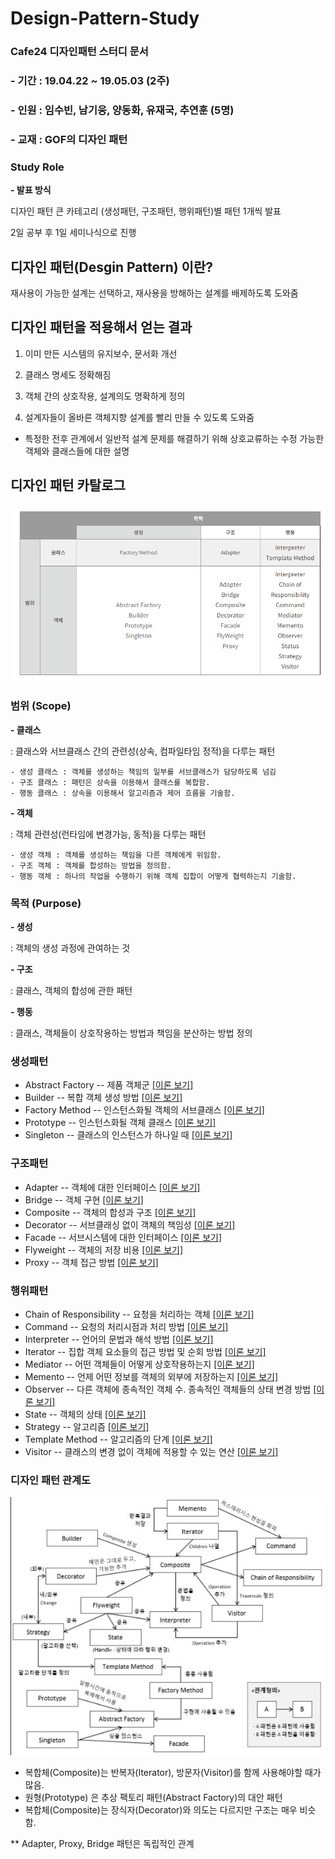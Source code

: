 # Design-Pattern-Study
### Cafe24 디자인패턴 스터디 문서
### - 기간 : 19.04.22 ~ 19.05.03 (2주)
### - 인원 : 임수빈, 남기웅, 양동화, 유재국, 추연훈 (5명)
### - 교재 : GOF의 디자인 패턴
### Study Role
  __- 발표 방식__

   디자인 패턴 큰 카테고리 (생성패턴, 구조패턴, 행위패턴)별 패턴 1개씩 발표 

   2일 공부 후 1일 세미나식으로 진행

## 디자인 패턴(Desgin Pattern) 이란?
재사용이 가능한 설계는 선택하고, 재사용을 방해하는 설계를 배제하도록 도와줌   

## 디자인 패턴을 적용해서 얻는 결과
1. 이미 만든 시스템의 유지보수, 문서화 개선

2. 클래스 명세도 정확해짐

3. 객체 간의 상호작용, 설계의도 명확하게 정의

4. 설계자들이 올바른 객체지향 설계를 빨리 만들 수 있도록 도와줌

* 특정한 전후 관계에서 일반적 설계 문제를 해결하기 위해 상호교류하는 수정 가능한 
  객체와 클래스들에 대한 설명
  
## 디자인 패턴 카탈로그
![Design-Pattern Diagram](./src/img/designpattern1.PNG)

### 범위 (Scope)

__- 클래스__

: 클래스와 서브클래스 간의 관련성(상속, 컴파일타임 정적)을 다루는 패턴

	- 생성 클래스 : 객체를 생성하는 책임의 일부를 서브클래스가 담당하도록 넘김
	- 구조 클래스 : 패턴은 상속을 이용해서 클래스를 복합함.
	- 행동 클래스 : 상속을 이용해서 알고리즘과 제어 흐름을 기술함.

__- 객체__

: 객체 관련성(런타임에 변경가능, 동적)을 다루는 패턴

	- 생성 객체 : 객체를 생성하는 책임을 다른 객체에게 위임함.
	- 구조 객체 : 객체를 합성하는 방법을 정의함.
	- 행동 객체 : 하나의 작업을 수행하기 위해 객체 집합이 어떻게 협력하는지 기술함.

### 목적 (Purpose)

__- 생성__

: 객체의 생성 과정에 관여하는 것

 __- 구조__

: 클래스, 객체의 합성에 관한 패턴

__- 행동__

: 클래스, 객체들이 상호작용하는 방법과 책임을 분산하는 방법 정의

### 생성패턴
 - Abstract Factory -- 제품 객체군 [[이론 보기]](https://github.com/Soobinnn/Design-Pattern-Study/blob/master/src/abstractFactory/README.md)
 - Builder -- 복합 객체 생성 방법  [[이론 보기]](https://github.com/Soobinnn/Design-Pattern-Study/blob/master/src/builder/README.md)
 - Factory Method -- 인스턴스화될 객체의 서브클래스 [[이론 보기]](https://github.com/Soobinnn/Design-Pattern-Study/blob/master/src/factoryMethod/README.md)
 - Prototype -- 인스턴스화될 객체 클래스 [[이론 보기]](https://github.com/Soobinnn/Design-Pattern-Study/blob/master/src/prototype/README.md)
 - Singleton -- 클래스의 인스턴스가 하나일 때 [[이론 보기]](https://github.com/Soobinnn/Design-Pattern-Study/blob/master/src/singleTon/singleton.md) 

### 구조패턴
 - Adapter -- 객체에 대한 인터페이스 [[이론 보기]](https://github.com/Soobinnn/Design-Pattern-Study/blob/master/src/adapter/Adapter.md)
 - Bridge -- 객체 구현 [[이론 보기]](<https://github.com/Soobinnn/Design-Pattern-Study/blob/master/src/bridge/README.md>)
 - Composite -- 객체의 합성과 구조 [[이론 보기]](https://github.com/Soobinnn/Design-Pattern-Study/tree/master/src/composite/README.md)
 - Decorator -- 서브클래싱 없이 객체의 책임성 [[이론 보기]](https://github.com/Soobinnn/Design-Pattern-Study/blob/master/src/decorator/README.md)
 - Facade -- 서브시스템에 대한 인터페이스 [[이론 보기]](https://github.com/Soobinnn/Design-Pattern-Study/blob/master/src/facade/facade.md)
 - Flyweight -- 객체의 저장 비용 [[이론 보기]](https://github.com/Soobinnn/Design-Pattern-Study/blob/master/src/flyweight/README.md)
 - Proxy -- 객체 접근 방법 [[이론 보기]](https://github.com/Soobinnn/Design-Pattern-Study/blob/master/src/proxy/README.md)

### 행위패턴
 - Chain of Responsibility -- 요청을 처리하는 객체 [[이론 보기]](https://github.com/Soobinnn/Design-Pattern-Study/blob/master/src/chainOfResponsibility/README.md)
 - Command -- 요청의 처리시점과 처리 방법 [[이론 보기]](https://github.com/Soobinnn/Design-Pattern-Study/tree/master/src/command/README.md)
 - Interpreter -- 언어의 문법과 해석 방법 [[이론 보기]](https://github.com/Soobinnn/Design-Pattern-Study/blob/master/src/interpreter/README.md)
 - Iterator -- 집합 객체 요소들의 접근 방법 및 순회 방법 [[이론 보기]](https://github.com/Soobinnn/Design-Pattern-Study/tree/master/src/iterator/README.md)
 - Mediator -- 어떤 객체들이 어떻게 상호작용하는지 [[이론 보기]](https://github.com/Soobinnn/Design-Pattern-Study/blob/master/src/mediator/Mediator.md)
 - Memento -- 언제 어떤 정보를 객체의 외부에 저장하는지 [[이론 보기]](https://github.com/Soobinnn/Design-Pattern-Study/blob/master/src/memento/README.md)
 - Observer -- 다른 객체에 종속적인 객체 수. 종속적인 객체들의 상태 변경 방법 [[이론 보기]](https://github.com/Soobinnn/Design-Pattern-Study/blob/master/src/observer/observer.md)
 - State -- 객체의 상태 [[이론 보기]](https://github.com/Soobinnn/Design-Pattern-Study/blob/master/src/state/README.md)
 - Strategy -- 알고리즘 [[이론 보기]](https://github.com/Soobinnn/Design-Pattern-Study/blob/master/src/strategy/README.md)
 - Template Method -- 알고리즘의 단계 [[이론 보기]](https://github.com/Soobinnn/Design-Pattern-Study/blob/master/src/templateMethod/README.md)
 - Visitor -- 클래스의 변경 없이 객체에 적용할 수 있는 연산 [[이론 보기]](https://github.com/Soobinnn/Design-Pattern-Study/blob/master/src/visitor/README.md)

### 디자인 패턴 관계도
![Design-Pattern Relation](./src/img/designpattern2.PNG)

* 복합체(Composite)는 반복자(Iterator), 방문자(Visitor)를 함께 사용해야할 때가 많음.
* 원형(Prototype)  은 추상 팩토리 패턴(Abstract Factory)의 대안 패턴
* 복합체(Composite)는 장식자(Decorator)와 의도는 다르지만 구조는 매우 비슷함.

** Adapter, Proxy, Bridge 패턴은 독립적인 관계
